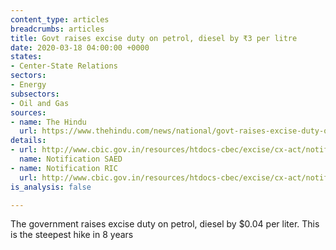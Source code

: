 ```yaml
---
content_type: articles
breadcrumbs: articles
title: Govt raises excise duty on petrol, diesel by ₹3 per litre
date: 2020-03-18 04:00:00 +0000
states:
- Center-State Relations
sectors:
- Energy
subsectors:
- Oil and Gas
sources:
- name: The Hindu
  url: https://www.thehindu.com/news/national/govt-raises-excise-duty-on-petrol-diesel-by-3-per-litre/article31067184.ece
details:
- url: http://www.cbic.gov.in/resources/htdocs-cbec/excise/cx-act/notifications/notfns-2020/cx-tarr2020/ce03-2020.pdf
  name: Notification SAED
- name: Notification RIC
  url: http://www.cbic.gov.in/resources/htdocs-cbec/excise/cx-act/notifications/notfns-2020/cx-tarr2020/ce04-2020.pdf
is_analysis: false

---
```

The government raises excise duty on petrol, diesel by $0.04 per liter. This is the steepest hike in 8 years